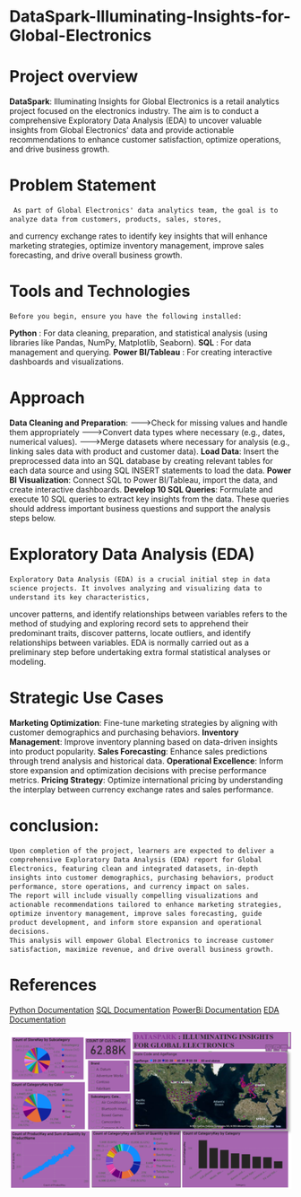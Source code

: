 # DataSpark-Illuminating-Insights-for-Global-Electronics

# Project overview 
   **DataSpark**: Illuminating Insights for Global Electronics is a retail analytics project focused on the electronics industry. The aim is to conduct a comprehensive Exploratory Data Analysis (EDA) to uncover valuable insights from Global Electronics' data and provide actionable recommendations to enhance customer satisfaction, optimize operations, and drive business growth.
   
 # Problem Statement
     As part of Global Electronics' data analytics team, the goal is to analyze data from customers, products, sales, stores, 
and currency exchange rates to identify key insights that will enhance marketing strategies, optimize inventory management, 
improve sales forecasting, and drive overall business growth.

# Tools and Technologies 
    Before you begin, ensure you have the following installed:
**Python** : For data cleaning, preparation, and statistical analysis (using libraries like Pandas, NumPy, Matplotlib, Seaborn).
**SQL** : For data management and querying.
**Power BI/Tableau** : For creating interactive dashboards and visualizations.

# Approach 
**Data Cleaning and Preparation**:
--->Check for missing values and handle them appropriately
--->Convert data types where necessary (e.g., dates, numerical values).
--->Merge datasets where necessary for analysis (e.g., linking sales data with product and customer data).
**Load Data**:
Insert the preprocessed data into an SQL database by creating relevant tables for each data source and using SQL INSERT statements to load the data.
**Power BI Visualization**:
Connect SQL to Power BI/Tableau, import the data, and create interactive dashboards.
**Develop 10 SQL Queries**:
Formulate and execute 10 SQL queries to extract key insights from the data. These queries should address important business questions and support the analysis steps below.

# Exploratory Data Analysis (EDA) 
    Exploratory Data Analysis (EDA) is a crucial initial step in data science projects. It involves analyzing and visualizing data to understand its key characteristics, 
uncover patterns, and identify relationships between variables refers to the method of studying and exploring record sets to apprehend their predominant traits, discover patterns, 
locate outliers, and identify relationships between variables. EDA is normally carried out as a preliminary step before undertaking extra formal statistical analyses or modeling.

# Strategic Use Cases
**Marketing Optimization**: Fine-tune marketing strategies by aligning with customer demographics and purchasing behaviors.
**Inventory Management**: Improve inventory planning based on data-driven insights into product popularity.
**Sales Forecasting**: Enhance sales predictions through trend analysis and historical data.
**Operational Excellence**: Inform store expansion and optimization decisions with precise performance metrics.
**Pricing Strategy**: Optimize international pricing by understanding the interplay between currency exchange rates and sales performance.

# conclusion:
    Upon completion of the project, learners are expected to deliver a comprehensive Exploratory Data Analysis (EDA) report for Global Electronics, featuring clean and integrated datasets, in-depth insights into customer demographics, purchasing behaviors, product performance, store operations, and currency impact on sales. 
    The report will include visually compelling visualizations and actionable recommendations tailored to enhance marketing strategies, optimize inventory management, improve sales forecasting, guide product development, and inform store expansion and operational decisions.
    This analysis will empower Global Electronics to increase customer satisfaction, maximize revenue, and drive overall business growth.

# References
[Python Documentation](https://docs.python.org/3/)
[SQL Documentation](https://dev.mysql.com/doc/)
[PowerBi Documentation](https://learn.microsoft.com/en-us/power-bi/)
[EDA Documentation](https://python-data-science.readthedocs.io/en/latest/exploratory.html)

![Visualization](Dashboard.png)
